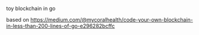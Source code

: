 toy blockchain in go

based on
https://medium.com/@mycoralhealth/code-your-own-blockchain-in-less-than-200-lines-of-go-e296282bcffc